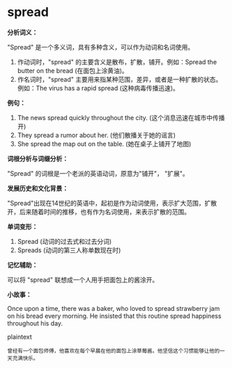 # spread

**分析词义：**

  

"Spread" 是一个多义词，具有多种含义，可以作为动词和名词使用。

  

1.  作动词时，"spread" 的主要含义是散布，扩散，铺开。例如：Spread the butter on the bread (在面包上涂黄油)。
2.  作名词时，"spread" 主要用来指某种范围，差异，或者是一种扩散的状态。例如：The virus has a rapid spread (这种病毒传播迅速)。

  

**例句：**

  

1.  The news spread quickly throughout the city. (这个消息迅速在城市中传播开)
2.  They spread a rumor about her. (他们散播关于她的谣言)
3.  She spread the map out on the table. (她在桌子上铺开了地图)

  

**词根分析与词缀分析：**

  

"Spread" 的词根是一个老派的英语动词，原意为"铺开"， "扩展"。

  

**发展历史和文化背景：**

  

"Spread"出现在14世纪的英语中，起初是作为动词使用，表示扩大范围，扩散开，后来随着时间的推移，也有作为名词使用，来表示扩散的范围。

  

**单词变形：**

  

1.  Spread (动词的过去式和过去分词)
2.  Spreads (动词的第三人称单数现在时)

  

**记忆辅助：**

  

可以将 "spread" 联想成一个人用手把面包上的酱涂开。

  

**小故事：**

  

Once upon a time, there was a baker, who loved to spread strawberry jam on his bread every morning. He insisted that this routine spread happiness throughout his day.

  

plaintext

    曾经有一个面包师傅，他喜欢在每个早晨在他的面包上涂草莓酱。他坚信这个习惯能够让他的一天充满快乐。
